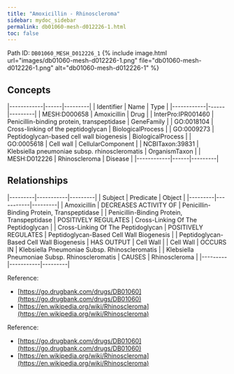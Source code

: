 ```yaml
---
title: "Amoxicillin - Rhinoscleroma"
sidebar: mydoc_sidebar
permalink: db01060-mesh-d012226-1.html
toc: false 
---
```



Path ID: `DB01060_MESH_D012226_1`
{% include image.html url="images/db01060-mesh-d012226-1.png" file="db01060-mesh-d012226-1.png" alt="db01060-mesh-d012226-1" %}

## Concepts

|------------|------|---------|
| Identifier | Name | Type    |
|------------|------|---------|
| MESH:D000658 | Amoxicillin | Drug |
| InterPro:IPR001460 | Penicillin-binding protein, transpeptidase | GeneFamily |
| GO:0018104 | Cross-linking of the peptidoglycan | BiologicalProcess |
| GO:0009273 | Peptidoglycan-based cell wall biogenesis | BiologicalProcess |
| GO:0005618 | Cell wall | CellularComponent |
| NCBITaxon:39831 | Klebsiella pneumoniae subsp. rhinoscleromatis | OrganismTaxon |
| MESH:D012226 | Rhinoscleroma | Disease |
|------------|------|---------|

## Relationships

|---------|-----------|---------|
| Subject | Predicate | Object  |
|---------|-----------|---------|
| Amoxicillin | DECREASES ACTIVITY OF | Penicillin-Binding Protein, Transpeptidase |
| Penicillin-Binding Protein, Transpeptidase | POSITIVELY REGULATES | Cross-Linking Of The Peptidoglycan |
| Cross-Linking Of The Peptidoglycan | POSITIVELY REGULATES | Peptidoglycan-Based Cell Wall Biogenesis |
| Peptidoglycan-Based Cell Wall Biogenesis | HAS OUTPUT | Cell Wall |
| Cell Wall | OCCURS IN | Klebsiella Pneumoniae Subsp. Rhinoscleromatis |
| Klebsiella Pneumoniae Subsp. Rhinoscleromatis | CAUSES | Rhinoscleroma |
|---------|-----------|---------|

Reference: 
  - [https://go.drugbank.com/drugs/DB01060](https://go.drugbank.com/drugs/DB01060)
  - [https://en.wikipedia.org/wiki/Rhinoscleroma](https://en.wikipedia.org/wiki/Rhinoscleroma)

Reference: 
  - [https://go.drugbank.com/drugs/DB01060](https://go.drugbank.com/drugs/DB01060)
  - [https://en.wikipedia.org/wiki/Rhinoscleroma](https://en.wikipedia.org/wiki/Rhinoscleroma)
